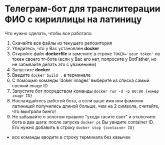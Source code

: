 # Телеграм-бот для транслитерации ФИО с кириллицы на латиницу


Что нужно сделать, чтобы все работало:

1) Скачайте все файлы из текущего репозитория
2) Убедитесь, что у Вас установлен **docker**
3) Откройте файл **dockerfile** и замените в строке `TOKEN='your token'` на токен своего тг-бота (если у Вас его нет, попросите у BotFather, 
но не забывайте делать это с уважением)
4) Запустите **docker** 
5) Введите `docker build .` в терминале
6) С помощью команды 'doker images' выберите из списка самый свежий image ID
7) Запустите бот посредством команды  `docker run -d -p 80:80 {номер image ID}`
9) Наслаждайтесь работой бота, а если ваше имя или фамилия латиницей получились длиной больше, чем на 2 символа, считайте, что выиграли бинго!
10) Не забывайте о золотом правиле "уходя гасите свет" и отключите бота в два шага: после запуска `docker ps` Вы увидите container ID. 
Его нужно добавить в строку `docker stop {container ID}`

* все команды вводите в строку терминала без кавычек
